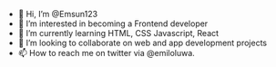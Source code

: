 - 👋 Hi, I’m @Emsun123
- 👀 I’m interested in becoming a Frontend developer
- 🌱 I’m currently learning HTML, CSS Javascript, React
- 💞️ I’m looking to collaborate on web and app development projects
- 📫 How to reach me on twitter via @emiloluwa.

<!---
Emsun123/Emsun123 is a ✨ special ✨ repository because its `README.md` (this file) appears on your GitHub profile.
You can click the Preview link to take a look at your changes.
--->
